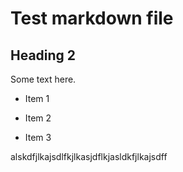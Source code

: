 # Test markdown file
<!-- this next thing should violate rule MD001 -->
## Heading 2
Some text here.        

<!-- this unordered list should violate rule MD004 -->
* Item 1   
+ Item 2
- Item 3

alskdfjlkajsdlfkjlkasjdflkjasldkfjlkajsdff
